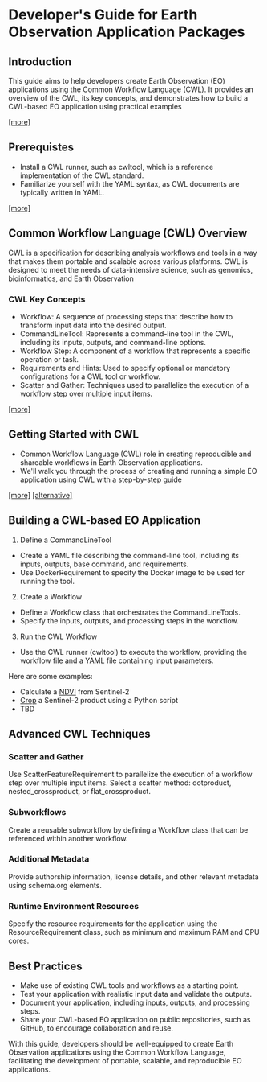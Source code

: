 # Developer's Guide for Earth Observation Application Packages

## Introduction
This guide aims to help developers create Earth Observation (EO) applications using the Common Workflow Language (CWL). It provides an overview of the CWL, its key concepts, and demonstrates how to build a CWL-based EO application using practical examples 

[[more]](./INTRO.md)

## Prerequistes 
 * Install a CWL runner, such as cwltool, which is a reference implementation of the CWL standard.
 * Familiarize yourself with the YAML syntax, as CWL documents are typically written in YAML.

[[more]](./INSTALL.md)

## Common Workflow Language (CWL) Overview
CWL is a specification for describing analysis workflows and tools in a way that makes them portable and scalable across various platforms. CWL is designed to meet the needs of data-intensive science, such as genomics, bioinformatics, and Earth Observation  


### CWL Key Concepts

 * Workflow: A sequence of processing steps that describe how to transform input data into the desired output.
 * CommandLineTool: Represents a command-line tool in the CWL, including its inputs, outputs, and command-line options.
 * Workflow Step: A component of a workflow that represents a specific operation or task.
 * Requirements and Hints: Used to specify optional or mandatory configurations for a CWL tool or workflow.
 * Scatter and Gather: Techniques used to parallelize the execution of a workflow step over multiple input items.
 
[[more]](./CWL.md)

## Getting Started with CWL

 * Common Workflow Language (CWL) role in creating reproducible and shareable workflows in Earth Observation applications.
 * We'll walk you through the process of creating and running a simple EO application using CWL with a step-by-step guide
 
[[more]](./START.md) [[alternative]](./START2.md)

 
## Building a CWL-based EO Application
1. Define a CommandLineTool
  * Create a YAML file describing the command-line tool, including its inputs, outputs, base command, and requirements.
  * Use DockerRequirement to specify the Docker image to be used for running the tool.
2.  Create a Workflow
  * Define a Workflow class that orchestrates the CommandLineTools.
  * Specify the inputs, outputs, and processing steps in the workflow.
3. Run the CWL Workflow
  * Use the CWL runner (cwltool) to execute the workflow, providing the workflow file and a YAML file containing input parameters.

Here are some examples: 
 *  Calculate a [NDVI](./NDVI.md) from Sentinel-2
 *  [Crop](./CROP.md) a Sentinel-2 product using a Python script
 *  TBD
 
 
## Advanced CWL Techniques
### Scatter and Gather
Use ScatterFeatureRequirement to parallelize the execution of a workflow step over multiple input items.
Select a scatter method: dotproduct, nested_crossproduct, or flat_crossproduct.

### Subworkflows
Create a reusable subworkflow by defining a Workflow class that can be referenced within another workflow.

### Additional Metadata

Provide authorship information, license details, and other relevant metadata using schema.org elements.

### Runtime Environment Resources

Specify the resource requirements for the application using the ResourceRequirement class, such as minimum and maximum RAM and CPU cores.

## Best Practices

 * Make use of existing CWL tools and workflows as a starting point.
 * Test your application with realistic input data and validate the outputs.
 * Document your application, including inputs, outputs, and processing steps.
 * Share your CWL-based EO application on public repositories, such as GitHub, to encourage collaboration and reuse.

With this guide, developers should be well-equipped to create Earth Observation applications using the Common Workflow Language, facilitating the development of portable, scalable, and reproducible EO applications.


